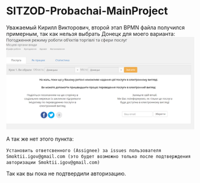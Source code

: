 # SITZOD-Probachai-MainProject
Уважаемый Кирилл Викторович, второй этап BPMN файла получился примерным, так как нельзя выбрать Донецк для моего варианта:
![Иллюстрация к проекту](https://github.com/probachaiyu/SITZOD-Probachai-MainProject/blob/master/%D0%A1%D0%BD%D0%B8%D0%BC%D0%BE%D0%BA.PNG)

А так же нет этого пункта:

```
Установить ответсвенного (Assignee) за issues пользователя
Smoktii.igov@gmail.com (это будет возможно только после подтверждения
авторизации Smoktii.igov@gmail.com)
```

Так как вы пока не подтвердили авторизацию.

